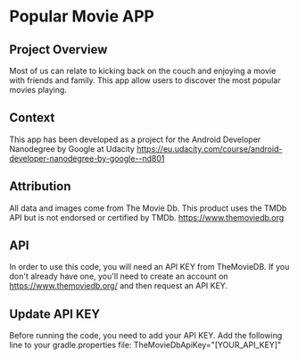 # Popular Movie APP

## Project Overview
Most of us can relate to kicking back on the couch and enjoying a movie with friends and family.
This app allow users to discover the most popular movies playing.

## Context
This app has been developed as a project for the 
Android Developer Nanodegree by Google at Udacity
https://eu.udacity.com/course/android-developer-nanodegree-by-google--nd801

## Attribution
All data and images come from The Movie Db.
This product uses the TMDb API but is not endorsed or certified by TMDb.
https://www.themoviedb.org

## API 
In order to use this code, you will need an API KEY from TheMovieDB.
If you don't already have one, you'll need to create an account on
https://www.themoviedb.org/
and then request an API KEY.

## Update API KEY
Before running the code, you need to add your API KEY.
Add the following line to your gradle.properties file:
TheMovieDbApiKey="[YOUR_API_KEY]"
